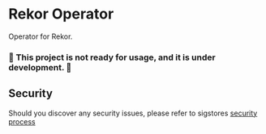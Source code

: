 # Rekor Operator

Operator for Rekor.

<h3> 🚨 This project is not ready for usage, and it is under development. 🚨 </h3>

## Security

Should you discover any security issues, please refer to sigstores [security
process](https://github.com/sigstore/community/blob/main/SECURITY.md)
